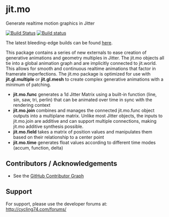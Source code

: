# jit.mo
Generate realtime motion graphics in Jitter

[![Build Status](https://travis-ci.org/Cycling74/jit.mo.svg?branch=master)](https://travis-ci.org/Cycling74/jit.mo)
[![Build status](https://ci.appveyor.com/api/projects/status/uuqhmrr79w4pn2t4?svg=true)](https://ci.appveyor.com/project/c74/jit.mo)

The latest bleeding-edge builds can be found [here](https://s3-us-west-1.amazonaws.com/cycling74-ci-public/index.html?prefix=jit.mo/).

This package contains a series of new externals to ease creation of generative animations and geometry multiples in Jitter. The jit.mo objects all tie into a global animation graph and are implicitly connected to jit.world. This allows for smooth and continuous realtime animations that factor in framerate imperfections. The jit.mo package is optimized for use with **jit.gl.multiple** or **jit.gl.mesh** to create complex generative animations with a minimum of patching.

- **jit.mo.func** generates a 1d Jitter Matrix using a built-in function (line, sin, saw, tri, perlin) that can be animated over time in sync with the rendering context
- **jit.mo.join** combines and manages the connected jit.mo.func object outputs into a multiplane matrix. Unlike most Jitter objects, the inputs to jit.mo.join are additive and can support multiple connections, making jit.mo additive synthesis possible.
- **jit.mo.field** takes a matrix of position values and manipulates them based on their relationship to a center point
- **jit.mo.time** generates float values according to different time modes (accum, function, delta)


## Contributors / Acknowledgements

* See the [GitHub Contributor Graph](https://github.com/Cycling74/jit.mo/graphs/contributors)

## Support

For support, please use the developer forums at:
http://cycling74.com/forums/
